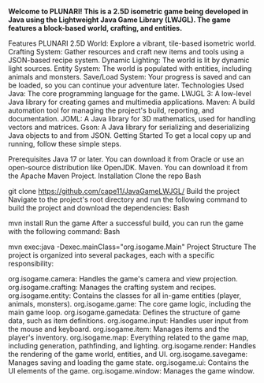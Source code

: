 <b>Welcome to PLUNARI! This is a 2.5D isometric game being developed in Java using the Lightweight Java Game Library (LWJGL). The game features a block-based world, crafting, and entities.</b>

Features
PLUNARI 2.5D World: Explore a vibrant, tile-based isometric world.
Crafting System: Gather resources and craft new items and tools using a JSON-based recipe system.
Dynamic Lighting: The world is lit by dynamic light sources.
Entity System: The world is populated with entities, including animals and monsters.
Save/Load System: Your progress is saved and can be loaded, so you can continue your adventure later.
Technologies Used
Java: The core programming language for the game.
LWJGL 3: A low-level Java library for creating games and multimedia applications.
Maven: A build automation tool for managing the project's build, reporting, and documentation.
JOML: A Java library for 3D mathematics, used for handling vectors and matrices.
Gson: A Java library for serializing and deserializing Java objects to and from JSON.
Getting Started
To get a local copy up and running, follow these simple steps.

Prerequisites
Java 17 or later. You can download it from Oracle or use an open-source distribution like OpenJDK.
Maven. You can download it from the Apache Maven Project.
Installation
Clone the repo
Bash

git clone https://github.com/cape11/JavaGameLWJGL/
Build the project Navigate to the project's root directory and run the following command to build the project and download the dependencies:
Bash

mvn install
Run the game After a successful build, you can run the game with the following command:
Bash

mvn exec:java -Dexec.mainClass="org.isogame.Main"
Project Structure
The project is organized into several packages, each with a specific responsibility:

org.isogame.camera: Handles the game's camera and view projection.
org.isogame.crafting: Manages the crafting system and recipes.
org.isogame.entity: Contains the classes for all in-game entities (player, animals, monsters).
org.isogame.game: The core game logic, including the main game loop.
org.isogame.gamedata: Defines the structure of game data, such as item definitions.
org.isogame.input: Handles user input from the mouse and keyboard.
org.isogame.item: Manages items and the player's inventory.
org.isogame.map: Everything related to the game map, including generation, pathfinding, and lighting.
org.isogame.render: Handles the rendering of the game world, entities, and UI.
org.isogame.savegame: Manages saving and loading the game state.
org.isogame.ui: Contains the UI elements of the game.
org.isogame.window: Manages the game window.
